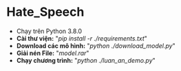 # Hate_Speech
- Chạy trên Python 3.8.0
- **Cài thư viện:** "*pip install -r ./requirements.txt*"
- **Download các mô hình:** "*python ./download_model.py*"
- **Giải nén File:** "*model.rar*"
- **Chạy chương trình:** "*python ./luan_an_demo.py*"
